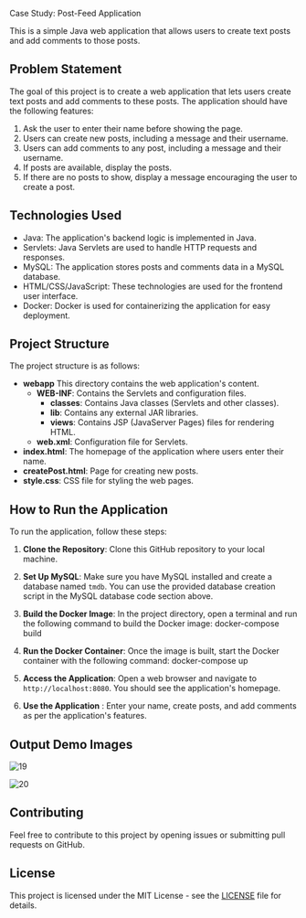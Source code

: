 
Case Study: Post-Feed Application

This is a simple Java web application that allows users to create text posts and add comments to those posts.

## Problem Statement

The goal of this project is to create a web application that lets users create text posts and add comments to these posts. The application should have the following features:

1. Ask the user to enter their name before showing the page.
2. Users can create new posts, including a message and their username.
3. Users can add comments to any post, including a message and their username.
4. If posts are available, display the posts.
5. If there are no posts to show, display a message encouraging the user to create a post.

## Technologies Used

- Java: The application's backend logic is implemented in Java.
- Servlets: Java Servlets are used to handle HTTP requests and responses.
- MySQL: The application stores posts and comments data in a MySQL database.
- HTML/CSS/JavaScript: These technologies are used for the frontend user interface.
- Docker: Docker is used for containerizing the application for easy deployment.

## Project Structure

The project structure is as follows:

- **webapp** This directory contains the web application's content.
  - **WEB-INF**: Contains the Servlets and configuration files.
    - **classes**: Contains Java classes (Servlets and other classes).
    - **lib**: Contains any external JAR libraries.
    - **views**: Contains JSP (JavaServer Pages) files for rendering HTML.
  - **web.xml**: Configuration file for Servlets.
- **index.html**: The homepage of the application where users enter their name.
- **createPost.html**: Page for creating new posts.
- **style.css**: CSS file for styling the web pages.


## How to Run the Application

To run the application, follow these steps:

1. **Clone the Repository**: Clone this GitHub repository to your local machine.

2. **Set Up MySQL**: Make sure you have MySQL installed and create a database named `tmdb`. You can use the provided database creation script in the MySQL database code section above.

3. **Build the Docker Image**: In the project directory, open a terminal and run the following command to build the Docker image:
  docker-compose build

4. **Run the Docker Container**: Once the image is built, start the Docker container with the following command:
  docker-compose up
 

5. **Access the Application**: Open a web browser and navigate to `http://localhost:8080`. You should see the application's homepage.

6. **Use the Application** : Enter your name, create posts, and add comments as per the application's features.

## Output Demo Images
![19](https://github.com/IshiMaheshwari/Kennect-Assignment/assets/86151143/171636fd-8747-4277-b486-4254db60fc17)

![20](https://github.com/IshiMaheshwari/Kennect-Assignment/assets/86151143/6aa19897-ea62-4ab9-91c1-fd418602f1a1)

## Contributing

Feel free to contribute to this project by opening issues or submitting pull requests on GitHub.

## License

This project is licensed under the MIT License - see the [LICENSE](LICENSE) file for details.
